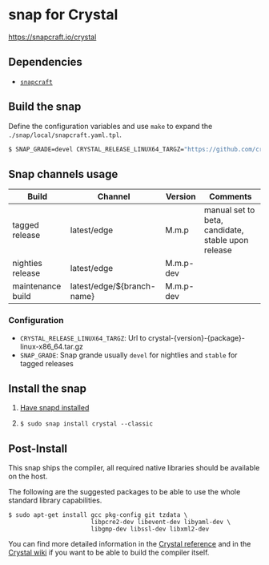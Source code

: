 # snap for Crystal

https://snapcraft.io/crystal

## Dependencies

- [`snapcraft`](https://docs.snapcraft.io/snapcraft-overview)

## Build the snap

Define the configuration variables and use `make` to expand the `./snap/local/snapcraft.yaml.tpl`.

```sh
$ SNAP_GRADE=devel CRYSTAL_RELEASE_LINUX64_TARGZ="https://github.com/crystal-lang/crystal/releases/download/0.29.0/crystal-0.29.0-1-linux-x86_64.tar.gz" make
```

## Snap channels usage

| Build             | Channel                    | Version   | Comments                                             |
|-------------------|----------------------------|-----------|------------------------------------------------------|
| tagged release    | latest/edge                | M.m.p     | manual set to beta, candidate, stable upon release   |
| nighties release  | latest/edge                | M.m.p-dev |                                                      |
| maintenance build | latest/edge/${branch-name} | M.m.p-dev |                                                      |

### Configuration

* `CRYSTAL_RELEASE_LINUX64_TARGZ`: Url to crystal-{version}-{package}-linux-x86_64.tar.gz
* `SNAP_GRADE`: Snap grande usually `devel` for nightlies and `stable` for tagged releases

## Install the snap

1. [Have snapd installed](https://snapcraft.io/docs/core/install)

2.
    ```
    $ sudo snap install crystal --classic
    ```

## Post-Install

This snap ships the compiler, all required native libraries should be available on the host.

The following are the suggested packages to be able to use the whole standard library capabilities.

```
$ sudo apt-get install gcc pkg-config git tzdata \
                       libpcre2-dev libevent-dev libyaml-dev \
                       libgmp-dev libssl-dev libxml2-dev
```

You can find more detailed information in the [Crystal reference](https://crystal-lang.org/reference/installation/on_debian_and_ubuntu.html) and in the [Crystal wiki](https://github.com/crystal-lang/crystal/wiki/All-required-libraries) if you want to be able to build the compiler itself.

